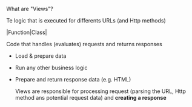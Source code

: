 What are "Views"?

Te logic that is executed for differents URLs (and Http methods)

|Function|Class|

Code that handles (evaluates) requests and returns responses

* Load & prepare data
* Run any other business logic
* Prepare and return response data (e.g. HTML)
  



  Views are responsible for processing request (parsing the URL, Http method ans potential request data)
  and **creating a response**